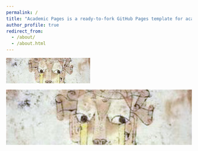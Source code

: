 ```yaml
---
permalink: /
title: "Academic Pages is a ready-to-fork GitHub Pages template for academic personal websites"
author_profile: true
redirect_from: 
  - /about/
  - /about.html
---
```


![FOTO](/images/Klee,_Angelus_novus.png)

<img src="https://github.com/nicolas-izquierdo/nicolas-izquierdo.github.io/blob/7d6098351435d2f589949a699f27435e3da3ef23/images/Klee%2C_Angelus_novus.png" width="600" height="150">

